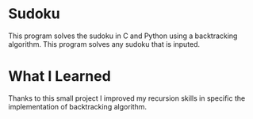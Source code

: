 # Sudoku
This program solves the sudoku in C and Python using a backtracking algorithm.
This program solves any sudoku that is inputed.

# What I Learned
Thanks to this small project I improved my recursion skills in specific the implementation of backtracking algorithm.
